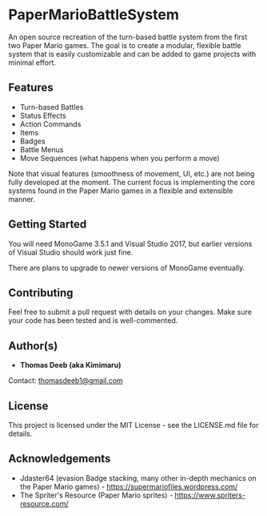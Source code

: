 # PaperMarioBattleSystem
An open source recreation of the turn-based battle system from the first two Paper Mario games. The goal is to create a modular, flexible battle system that is easily customizable and can be added to game projects with minimal effort.

## Features
* Turn-based Battles
* Status Effects
* Action Commands
* Items
* Badges
* Battle Menus
* Move Sequences (what happens when you perform a move)

Note that visual features (smoothness of movement, UI, etc.) are not being fully developed at the moment. The current focus is implementing the core systems found in the Paper Mario games in a flexible and extensible manner.

## Getting Started
You will need MonoGame 3.5.1 and Visual Studio 2017, but earlier versions of Visual Studio should work just fine.

There are plans to upgrade to newer versions of MonoGame eventually.

## Contributing
Feel free to submit a pull request with details on your changes. Make sure your code has been tested and is well-commented.

## Author(s)
* **Thomas Deeb (aka Kimimaru)**

Contact: thomasdeeb1@gmail.com

## License
This project is licensed under the MIT License - see the LICENSE.md file for details.

## Acknowledgements
* Jdaster64 (evasion Badge stacking, many other in-depth mechanics on the Paper Mario games) - https://supermariofiles.wordpress.com/
* The Spriter's Resource (Paper Mario sprites) - https://www.spriters-resource.com/